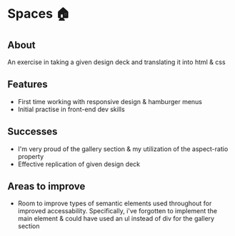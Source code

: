 # Spaces 🏠

## About
An exercise in taking a given design deck and translating it into html & css

## Features
- First time working with responsive design & hamburger menus
- Initial practise in front-end dev skills

## Successes
- I'm very proud of the gallery section & my utilization of the aspect-ratio property
- Effective replication of given design deck

## Areas to improve
- Room to improve types of semantic elements used throughout for improved accessability. Specifically, i've forgotten to implement the main element & could have used an ul instead of div for the gallery section
